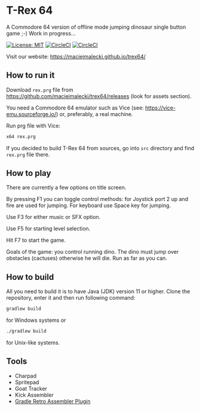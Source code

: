 # T-Rex 64
A Commodore 64 version of offline mode jumping dinosaur single button game ;-) Work in progress...

[![License: MIT](https://img.shields.io/badge/License-MIT-yellow.svg)](https://opensource.org/licenses/MIT)
[![CircleCI](https://circleci.com/gh/maciejmalecki/trex64/tree/master.svg?style=svg)](https://circleci.com/gh/maciejmalecki/trex64/tree/master)
[![CircleCI](https://circleci.com/gh/maciejmalecki/trex64/tree/develop.svg?style=svg)](https://circleci.com/gh/maciejmalecki/trex64/tree/develop)

Visit our website: https://maciejmalecki.github.io/trex64/

## How to run it
Download `rex.prg` file from https://github.com/maciejmalecki/trex64/releases (look for assets section).

You need a Commodore 64 emulator such as Vice (see: https://vice-emu.sourceforge.io/) or, preferably, a real machine.

Run prg file with Vice:
```bash
x64 rex.prg
```

If you decided to build T-Rex 64 from sources, go into `src` directory and find `rex.prg` file there.

## How to play
There are currently a few options on title screen.

By pressing F1 you can toggle control methods: for Joystick port 2 up and fire are used for jumping. 
For keyboard use Space key for jumping.

Use F3 for either music or SFX option.

Use F5 for starting level selection.

Hit F7 to start the game.

Goals of the game: you control running dino. 
The dino must jump over obstacles (cactuses) otherwise he will die. 
Run as far as you can.

## How to build
All you need to build it is to have Java (JDK) version 11 or higher. Clone the repository, enter it and then run following command:
```bash
gradlew build
```
for Windows systems or
```bash
./gradlew build
```
for Unix-like systems.

## Tools

* Charpad
* Spritepad
* Goat Tracker
* Kick Assembler
* [Gradle Retro Assembler Plugin](https://c64lib.github.io/gradle-retro-assembler-plugin/)

